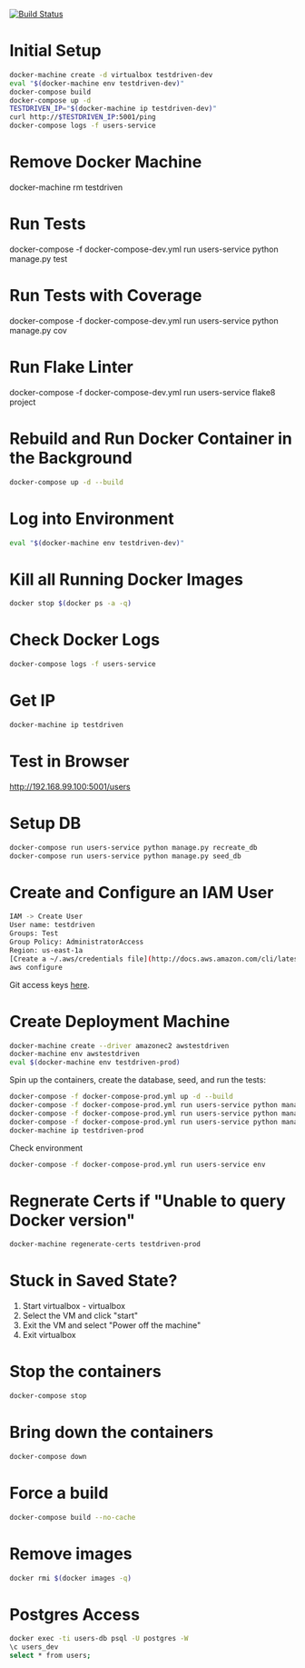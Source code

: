 [![Build Status](https://travis-ci.org/thinkingserious/flask-microservices-users.svg?branch=master)](https://travis-ci.org/thinkingserious/flask-microservices-users)

# Initial Setup

```bash
docker-machine create -d virtualbox testdriven-dev
eval "$(docker-machine env testdriven-dev)"
docker-compose build
docker-compose up -d
TESTDRIVEN_IP="$(docker-machine ip testdriven-dev)"
curl http://$TESTDRIVEN_IP:5001/ping
docker-compose logs -f users-service
```

# Remove Docker Machine

docker-machine rm testdriven

# Run Tests

docker-compose -f docker-compose-dev.yml run users-service python manage.py test

# Run Tests with Coverage

docker-compose -f docker-compose-dev.yml run users-service python manage.py cov

# Run Flake Linter

docker-compose -f docker-compose-dev.yml run users-service flake8 project

# Rebuild and Run Docker Container in the Background

```bash
docker-compose up -d --build
```

# Log into Environment

```bash
eval "$(docker-machine env testdriven-dev)"
```

# Kill all Running Docker Images

```bash
docker stop $(docker ps -a -q)
```

# Check Docker Logs

```bash
docker-compose logs -f users-service
```

# Get IP

```bash
docker-machine ip testdriven
```

# Test in Browser

http://192.168.99.100:5001/users

# Setup DB

```bash
docker-compose run users-service python manage.py recreate_db
docker-compose run users-service python manage.py seed_db
```

# Create and Configure an IAM User
```bash
IAM -> Create User
User name: testdriven
Groups: Test
Group Policy: AdministratorAccess
Region: us-east-1a
[Create a ~/.aws/credentials file](http://docs.aws.amazon.com/cli/latest/userguide/cli-config-files.html)
aws configure
```

Git access keys [here](http://docs.aws.amazon.com/cli/latest/userguide/cli-chap-getting-started.html).

# Create Deployment Machine

```bash
docker-machine create --driver amazonec2 awstestdriven
docker-machine env awstestdriven
eval $(docker-machine env testdriven-prod)
```

Spin up the containers, create the database, seed, and run the tests:

```bash
docker-compose -f docker-compose-prod.yml up -d --build
docker-compose -f docker-compose-prod.yml run users-service python manage.py recreate_db
docker-compose -f docker-compose-prod.yml run users-service python manage.py seed_db
docker-compose -f docker-compose-prod.yml run users-service python manage.py test
docker-machine ip testdriven-prod
```

Check environment

```bash
docker-compose -f docker-compose-prod.yml run users-service env
```

# Regnerate Certs if "Unable to query Docker version"

```bash
docker-machine regenerate-certs testdriven-prod
```

# Stuck in Saved State?

1. Start virtualbox - virtualbox
2. Select the VM and click "start"
3. Exit the VM and select "Power off the machine"
4. Exit virtualbox

# Stop the containers

```bash
docker-compose stop
```

# Bring down the containers

```bash
docker-compose down
```

# Force a build

```bash
docker-compose build --no-cache
```

# Remove images

```bash
docker rmi $(docker images -q)
```
# Postgres Access

```bash
docker exec -ti users-db psql -U postgres -W
\c users_dev
select * from users;
```